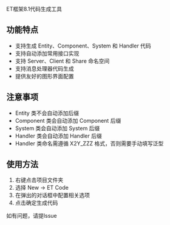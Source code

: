 ET框架8.1代码生成工具

## 功能特点

- 支持生成 Entity、Component、System 和 Handler 代码
- 支持自动添加常用接口实现
- 支持 Server、Client 和 Share 命名空间
- 支持消息处理器代码生成
- 提供友好的图形界面配置

## 注意事项

- Entity 类不会自动添加后缀
- Component 类会自动添加 Component 后缀
- System 类会自动添加 System 后缀
- Handler 类会自动添加 Handler 后缀
- Handler 类命名需遵循 X2Y_ZZZ 格式，否则需要手动填写泛型

## 使用方法

1. 右键点击项目文件夹
2. 选择 New -> ET Code
3. 在弹出的对话框中配置相关选项
4. 点击确定生成代码

如有问题，请提Issue